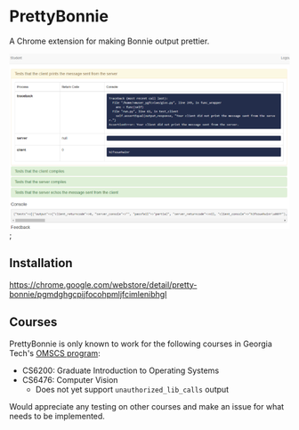 # PrettyBonnie

A Chrome extension for making Bonnie output prettier.

![PrettyBonnie screenshot](sshot.png);

## Installation

https://chrome.google.com/webstore/detail/pretty-bonnie/pgmdghgcpijfocohpmljfcimlenibhgl

## Courses

PrettyBonnie is only known to work for the following courses in Georgia Tech's [OMSCS program](http://www.omscs.gatech.edu/):

- CS6200: Graduate Introduction to Operating Systems
- CS6476: Computer Vision
  - Does not yet support `unauthorized_lib_calls` output

Would appreciate any testing on other courses and make an issue for what needs to be implemented.